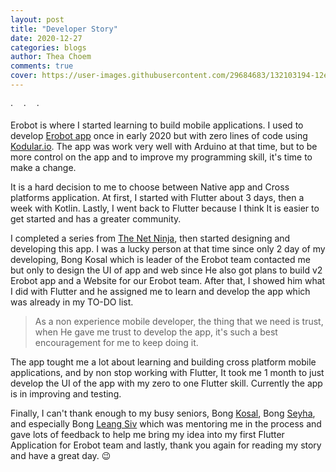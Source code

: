 ```yaml
---
layout: post
title: "Developer Story"
date: 2020-12-27
categories: blogs
author: Thea Choem
comments: true
cover: https://user-images.githubusercontent.com/29684683/132103194-12e58fd3-30c9-4042-87b6-e7751a7a5dce.png
---
```

<div class="dot3 mb">·ㅤ · ㅤ·</div>

Erobot is where I started learning to build mobile applications. I used to develop <a href="https://drive.google.com/file/d/1g3ps459pDDuwFchqUAUsAur1j-NbGiJy/view?usp=sharing" target="_blank">Erobot app</a> once in early 2020 but with zero lines of code using <a href="https://www.kodular.io/" target="_blank">Kodular.io</a>. The app was work very well with Arduino at that time, but to be more control on the app and to improve my programming skill, it's time to make a change.

It is a hard decision to me to choose between Native app and Cross platforms application.
At first, I started with Flutter about 3 days, then a week with Kotlin. Lastly, I went back to Flutter because I think It is easier to get started and has a greater community.

I completed a series from <a href="https://www.youtube.com/playlist?list=PL4cUxeGkcC9jLYyp2Aoh6hcWuxFDX6PBJ" target="_blank">The Net Ninja</a>, then started designing and developing this app. I was a lucky person at that time since only 2 day of my developing, Bong Kosal which is leader of the Erobot team contacted me but only to design the UI of app and web since He also got plans to build v2 Erobot app and a Website for our Erobot team. After that, I showed him what I did with Flutter and he assigned me to learn and develop the app which was already in my TO-DO list.

> As a non experience mobile developer, the thing that we need is trust, when He gave me trust to develop the app, it's such a best encouragement for me to keep doing it.

The app tought me a lot about learning and building cross platform mobile applications, and by non stop working with Flutter, It took me 1 month to just develop the UI of the app with my zero to one Flutter skill. Currently the app is in improving and testing.

Finally, I can't thank enough to my busy seniors, Bong <a href="https://facebook.com/kosal.suy.8" target="_blank">Kosal</a>, Bong <a href="https://facebook.com/kosal.suy.8" target="_blank">Seyha</a>, and especially Bong <a href="https://facebook.com/kosal.suy.8" target="_blank">Leang Siv</a> which was mentoring me in the process and gave lots of feedback to help me bring my idea into my first Flutter Application for Erobot team and lastly, thank you again for reading my story and have a great day. 😉



